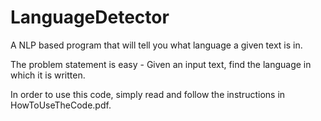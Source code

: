 # LanguageDetector
A NLP based program that will tell you what language a given text is in.


The problem statement is easy - Given an input text, find the language in which it is written.

In order to use this code, simply read and follow the instructions in HowToUseTheCode.pdf.
